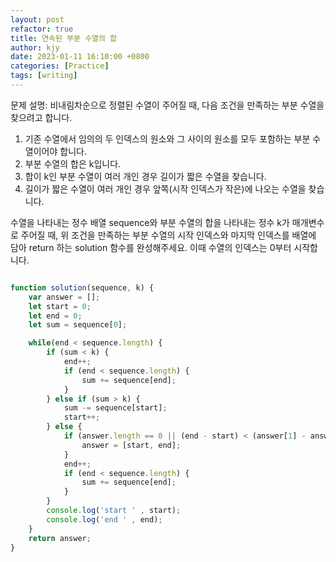```yaml
---
layout: post
refactor: true
title: 연속된 부분 수열의 합
author: kjy
date: 2023-01-11 16:10:00 +0800
categories: [Practice]
tags: [writing]
---
```


문제 설명:
비내림차순으로 정렬된 수열이 주어질 때, 다음 조건을 만족하는 부분 수열을 찾으려고 합니다.

1. 기존 수열에서 임의의 두 인덱스의 원소와 그 사이의 원소를 모두 포함하는 부분 수열이어야 합니다.
2. 부분 수열의 합은 k입니다.
3. 합이 k인 부분 수열이 여러 개인 경우 길이가 짧은 수열을 찾습니다.
4. 길이가 짧은 수열이 여러 개인 경우 앞쪽(시작 인덱스가 작은)에 나오는 수열을 찾습니다.

수열을 나타내는 정수 배열 sequence와 부분 수열의 합을 나타내는 정수 k가 매개변수로 주어질 때, 위 조건을 만족하는 부분 수열의 시작 인덱스와 마지막 인덱스를 배열에 담아 return 하는 solution 함수를 완성해주세요. 이때 수열의 인덱스는 0부터 시작합니다.   

```javascript

function solution(sequence, k) {
	var answer = [];
	let start = 0; 
	let end = 0;
	let sum = sequence[0];

	while(end < sequence.length) {
		if (sum < k) {
			end++;
			if (end < sequence.length) {
                sum += sequence[end];
            }
		} else if (sum > k) {
			sum -= sequence[start];
            start++;
		} else {
			if (answer.length == 0 || (end - start) < (answer[1] - answer[0])) {
                answer = [start, end];
            }
			end++;
			if (end < sequence.length) {
                sum += sequence[end];
            }
		}
		console.log('start ' , start);
		console.log('end ' , end);
	}
	return answer;
}
```